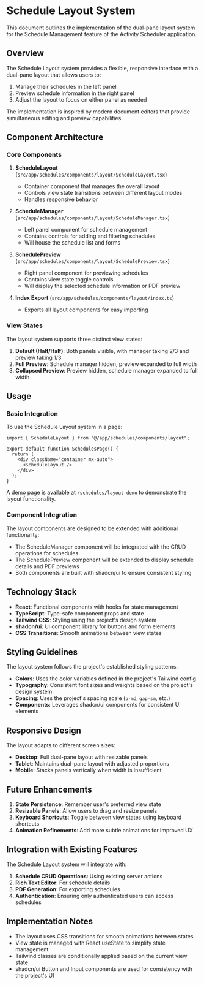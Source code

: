 # Schedule Layout System

This document outlines the implementation of the dual-pane layout system for the Schedule Management feature of the Activity Scheduler application.

## Overview

The Schedule Layout system provides a flexible, responsive interface with a dual-pane layout that allows users to:

1. Manage their schedules in the left panel
2. Preview schedule information in the right panel
3. Adjust the layout to focus on either panel as needed

The implementation is inspired by modern document editors that provide simultaneous editing and preview capabilities.

## Component Architecture

### Core Components

1. **ScheduleLayout** (`src/app/schedules/components/layout/ScheduleLayout.tsx`)
   - Container component that manages the overall layout
   - Controls view state transitions between different layout modes
   - Handles responsive behavior

2. **ScheduleManager** (`src/app/schedules/components/layout/ScheduleManager.tsx`)
   - Left panel component for schedule management
   - Contains controls for adding and filtering schedules
   - Will house the schedule list and forms

3. **SchedulePreview** (`src/app/schedules/components/layout/SchedulePreview.tsx`)
   - Right panel component for previewing schedules
   - Contains view state toggle controls
   - Will display the selected schedule information or PDF preview

4. **Index Export** (`src/app/schedules/components/layout/index.ts`)
   - Exports all layout components for easy importing

### View States

The layout system supports three distinct view states:

1. **Default (Half/Half)**: Both panels visible, with manager taking 2/3 and preview taking 1/3
2. **Full Preview**: Schedule manager hidden, preview expanded to full width
3. **Collapsed Preview**: Preview hidden, schedule manager expanded to full width

## Usage

### Basic Integration

To use the Schedule Layout system in a page:

```tsx
import { ScheduleLayout } from "@/app/schedules/components/layout";

export default function SchedulesPage() {
  return (
    <div className="container mx-auto">
      <ScheduleLayout />
    </div>
  );
}
```

A demo page is available at `/schedules/layout-demo` to demonstrate the layout functionality.

### Component Integration

The layout components are designed to be extended with additional functionality:

- The ScheduleManager component will be integrated with the CRUD operations for schedules
- The SchedulePreview component will be extended to display schedule details and PDF previews
- Both components are built with shadcn/ui to ensure consistent styling

## Technology Stack

- **React**: Functional components with hooks for state management
- **TypeScript**: Type-safe component props and state
- **Tailwind CSS**: Styling using the project's design system
- **shadcn/ui**: UI component library for buttons and form elements
- **CSS Transitions**: Smooth animations between view states

## Styling Guidelines

The layout system follows the project's established styling patterns:

- **Colors**: Uses the color variables defined in the project's Tailwind config
- **Typography**: Consistent font sizes and weights based on the project's design system
- **Spacing**: Uses the project's spacing scale (`p-md`, `gap-sm`, etc.)
- **Components**: Leverages shadcn/ui components for consistent UI elements

## Responsive Design

The layout adapts to different screen sizes:

- **Desktop**: Full dual-pane layout with resizable panels
- **Tablet**: Maintains dual-pane layout with adjusted proportions
- **Mobile**: Stacks panels vertically when width is insufficient

## Future Enhancements

1. **State Persistence**: Remember user's preferred view state
2. **Resizable Panels**: Allow users to drag and resize panels
3. **Keyboard Shortcuts**: Toggle between view states using keyboard shortcuts
4. **Animation Refinements**: Add more subtle animations for improved UX

## Integration with Existing Features

The Schedule Layout system will integrate with:

1. **Schedule CRUD Operations**: Using existing server actions
2. **Rich Text Editor**: For schedule details
3. **PDF Generation**: For exporting schedules
4. **Authentication**: Ensuring only authenticated users can access schedules

## Implementation Notes

- The layout uses CSS transitions for smooth animations between states
- View state is managed with React useState to simplify state management
- Tailwind classes are conditionally applied based on the current view state
- shadcn/ui Button and Input components are used for consistency with the project's UI

